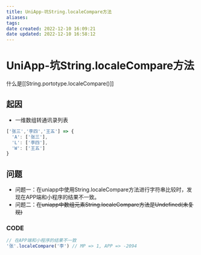 ```yaml
---
title: UniApp-坑String.localeCompare方法
aliases:
tags:
date created: 2022-12-10 16:09:21
date updated: 2022-12-10 16:58:12
---
```


# UniApp-坑String.localeCompare方法
什么是[[String.portotype.localeCompare()]]
## 起因

  - 一维数组转通讯录列表
```js
['张三','李四','王五'] => {
  'A': ['张三'],
  'L': ['李四'],
  'W': ['王五']
}
```

## 问题

  - 问题一：在uniapp中使用String.localeCompare方法进行字符串比较时，发现在APP端和小程序的结果不一致。
  - 问题二：~~在uniapp中数组元素String.localeCompare方法是Undefined(未复现)~~

### CODE

```js
// 在APP端和小程序的结果不一致
'张'.localeCompare('李') // MP => 1, APP => -2094
```
